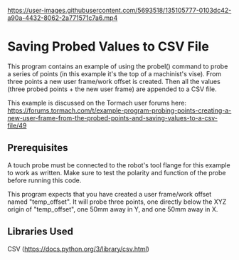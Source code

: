 

https://user-images.githubusercontent.com/5693518/135105777-0103dc42-a90a-4432-8062-2a771571c7a6.mp4


# Saving Probed Values to CSV File
This program contains an example of using the probel() command to probe a series of points (in this example it's the top of a machinist's vise).  From three points a new user frame/work offset is created.  Then all the values (three probed points + the new user frame) are appended to a CSV file.

This example is discussed on the Tormach user forums here: https://forums.tormach.com/t/example-program-probing-points-creating-a-new-user-frame-from-the-probed-points-and-saving-values-to-a-csv-file/49

## Prerequisites
A touch probe must be connected to the robot's tool flange for this example to work as written.  Make sure to test the polarity and function of the probe before running this code.

This program expects that you have created a user frame/work offset named "temp_offset".  It will probe three points, one directly below the XYZ origin of "temp_offset", one 50mm away in Y, and one 50mm away in X.
## Libraries Used
CSV (https://docs.python.org/3/library/csv.html)

